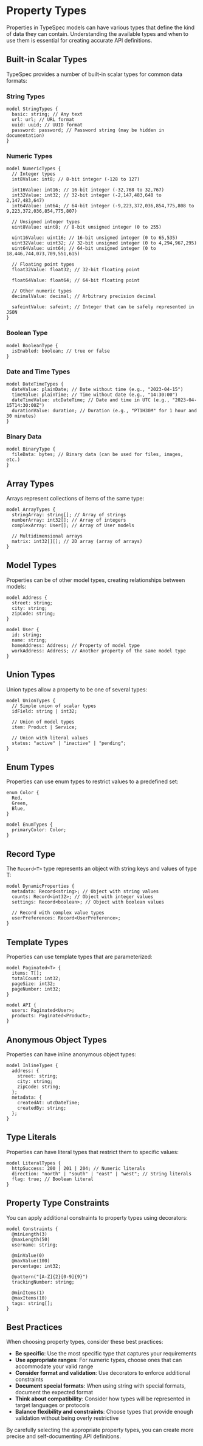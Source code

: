 # Property Types

Properties in TypeSpec models can have various types that define the kind of data they can contain. Understanding the available types and when to use them is essential for creating accurate API definitions.

## Built-in Scalar Types

TypeSpec provides a number of built-in scalar types for common data formats:

### String Types

```typespec
model StringTypes {
  basic: string; // Any text
  url: url; // URL format
  uuid: uuid; // UUID format
  password: password; // Password string (may be hidden in documentation)
}
```

### Numeric Types

```typespec
model NumericTypes {
  // Integer types
  int8Value: int8; // 8-bit integer (-128 to 127)

  int16Value: int16; // 16-bit integer (-32,768 to 32,767)
  int32Value: int32; // 32-bit integer (-2,147,483,648 to 2,147,483,647)
  int64Value: int64; // 64-bit integer (-9,223,372,036,854,775,808 to 9,223,372,036,854,775,807)

  // Unsigned integer types
  uint8Value: uint8; // 8-bit unsigned integer (0 to 255)

  uint16Value: uint16; // 16-bit unsigned integer (0 to 65,535)
  uint32Value: uint32; // 32-bit unsigned integer (0 to 4,294,967,295)
  uint64Value: uint64; // 64-bit unsigned integer (0 to 18,446,744,073,709,551,615)

  // Floating point types
  float32Value: float32; // 32-bit floating point

  float64Value: float64; // 64-bit floating point

  // Other numeric types
  decimalValue: decimal; // Arbitrary precision decimal

  safeintValue: safeint; // Integer that can be safely represented in JSON
}
```

### Boolean Type

```typespec
model BooleanType {
  isEnabled: boolean; // true or false
}
```

### Date and Time Types

```typespec
model DateTimeTypes {
  dateValue: plainDate; // Date without time (e.g., "2023-04-15")
  timeValue: plainTime; // Time without date (e.g., "14:30:00")
  dateTimeValue: utcDateTime; // Date and time in UTC (e.g., "2023-04-15T14:30:00Z")
  durationValue: duration; // Duration (e.g., "PT1H30M" for 1 hour and 30 minutes)
}
```

### Binary Data

```typespec
model BinaryType {
  fileData: bytes; // Binary data (can be used for files, images, etc.)
}
```

## Array Types

Arrays represent collections of items of the same type:

```typespec
model ArrayTypes {
  stringArray: string[]; // Array of strings
  numberArray: int32[]; // Array of integers
  complexArray: User[]; // Array of User models

  // Multidimensional arrays
  matrix: int32[][]; // 2D array (array of arrays)
}
```

## Model Types

Properties can be of other model types, creating relationships between models:

```typespec
model Address {
  street: string;
  city: string;
  zipCode: string;
}

model User {
  id: string;
  name: string;
  homeAddress: Address; // Property of model type
  workAddress: Address; // Another property of the same model type
}
```

## Union Types

Union types allow a property to be one of several types:

```typespec
model UnionTypes {
  // Simple union of scalar types
  idField: string | int32;

  // Union of model types
  item: Product | Service;

  // Union with literal values
  status: "active" | "inactive" | "pending";
}
```

## Enum Types

Properties can use enum types to restrict values to a predefined set:

```typespec
enum Color {
  Red,
  Green,
  Blue,
}

model EnumTypes {
  primaryColor: Color;
}
```

## Record Type

The `Record<T>` type represents an object with string keys and values of type T:

```typespec
model DynamicProperties {
  metadata: Record<string>; // Object with string values
  counts: Record<int32>; // Object with integer values
  settings: Record<boolean>; // Object with boolean values

  // Record with complex value types
  userPreferences: Record<UserPreference>;
}
```

## Template Types

Properties can use template types that are parameterized:

```typespec
model Paginated<T> {
  items: T[];
  totalCount: int32;
  pageSize: int32;
  pageNumber: int32;
}

model API {
  users: Paginated<User>;
  products: Paginated<Product>;
}
```

## Anonymous Object Types

Properties can have inline anonymous object types:

```typespec
model InlineTypes {
  address: {
    street: string;
    city: string;
    zipCode: string;
  };
  metadata: {
    createdAt: utcDateTime;
    createdBy: string;
  };
}
```

## Type Literals

Properties can have literal types that restrict them to specific values:

```typespec
model LiteralTypes {
  httpSuccess: 200 | 201 | 204; // Numeric literals
  direction: "north" | "south" | "east" | "west"; // String literals
  flag: true; // Boolean literal
}
```

## Property Type Constraints

You can apply additional constraints to property types using decorators:

```typespec
model Constraints {
  @minLength(3)
  @maxLength(50)
  username: string;

  @minValue(0)
  @maxValue(100)
  percentage: int32;

  @pattern("[A-Z]{2}[0-9]{9}")
  trackingNumber: string;

  @minItems(1)
  @maxItems(10)
  tags: string[];
}
```

## Best Practices

When choosing property types, consider these best practices:

- **Be specific**: Use the most specific type that captures your requirements
- **Use appropriate ranges**: For numeric types, choose ones that can accommodate your valid range
- **Consider format and validation**: Use decorators to enforce additional constraints
- **Document special formats**: When using string with special formats, document the expected format
- **Think about compatibility**: Consider how types will be represented in target languages or protocols
- **Balance flexibility and constraints**: Choose types that provide enough validation without being overly restrictive

By carefully selecting the appropriate property types, you can create more precise and self-documenting API definitions.
